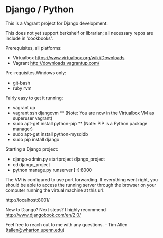 # Django / Python

This is a Vagrant project for Django development.

This does not yet support berkshelf or librarian; all necessary repos are include in 'cookbooks'.

Prerequisites, all platforms:

* Virtualbox https://www.virtualbox.org/wiki/Downloads
* Vagrant http://downloads.vagrantup.com/

Pre-requisites,Windows only:

* git-bash
* ruby rvm

Fairly easy to get it running:

* vagrant up
* vagrant ssh djangovm
** (Note: You are now in the Virtualbox VM as superuser vagrant)
* sudo apt-get install python-pip
** (Note: PIP is a Python package manager)
* sudo apt-get install python-mysqldb
* sudo pip install django

Starting a Django project:

* django-admin.py startproject django_project
* cd django_project
* python manage.py runserver [::]:8000

The VM is configured to use port forwarding. If everything went right, you should be able to access the 
running server through the browser on your computer running the virtual machine at this url:

http://localhost:8001/

New to Django? Next steps? I highly recommend http://www.djangobook.com/en/2.0/

Feel free to reach out to me with any questions. - Tim Allen (tallen@wharton.upenn.edu)